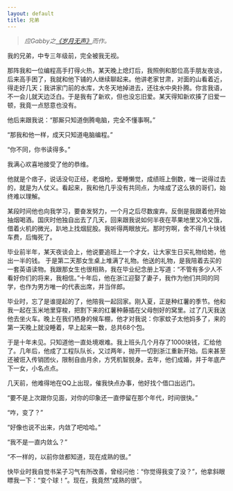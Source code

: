 ```yaml
---
layout: default
title: 兄弟
---
```

> *应Gabby之[《岁月无声》](http://blog.sina.com.cn/s/blog_63c6cc7c0100p6nv.html)而作。*

我的兄弟，中专三年级前，完全被我无视。

那阵我和一位编程高手打得火热，某天晚上熄灯后，我照例和那位高手朋友夜谈，后来高手困了，我就和他下铺的人继续聊起来。他讲老家甘肃，对面的山看着近，得走好几天；我讲家门前的水库，大冬天地掉进去，还往水中央扑腾。你言我语，不一会儿就天边泛白。于是我有了新欢，但也没忘旧爱。某天得知新欢揍了旧爱一顿，我竟一点怒意也没有。

他后来跟我说：“那厮只知道倒腾电脑，完全不懂事啊。”

“那我和他一样，成天只知道电脑编程。”

“你不同，你书读得多。”

我满心欢喜地接受了他的恭维。

他就是个痞子，说话没句正经，老烟枪，爱睡懒觉，成绩班上倒数，唯一说得过去的，就是为人仗义。看起来，我和他几乎没有共同点，为啥成了这么铁的哥们，始终难以理解。

某段时间他也向我学习，要奋发努力，一个月之后尽数废弃。反倒是我跟着他开始抽烟喝酒。国庆时他独自出去了几天，回来跟我说如何半夜在苹果地里又冷又饿，借着火机的微光，趴地上找烟屁股。我听得两眼放光。那时穷啊，舍不得几十块钱车费，后悔死了。

毕业前半年，某天夜谈会上，他说要追班上一个才女，让大家生日买礼物给她，他出一半的钱。 于是第二天那女生桌上堆满了礼物。他送的礼物，是我陪着去买的一套英语读物。我跟那女生也很相熟，我在毕业纪念册上写道：“不管有多少人不看好你们的将来，我相信。”十年后，他在浙江迎娶了妻子，我作为他们共同的同学，也作为男方唯一的代表出席，并当伴郎。

毕业时，忘了是谁提起的了，他陪我一起回家。刚入夏，正是种红薯的季节。他和我一起在玉米地里穿梭，把割下来的红薯种藤插在父母刨好的窝里。过了几天我送他去坐火车。晚上在我们栖身的候车棚，他才对我说：你家蚊子太他妈多了，来的第一天晚上就没睡着，早上起来一数，总共68个包。

于是十年未见。只知道他一直处境艰难。我上班头几个月存了1000块钱，汇给他了。几年后，他成了工程队队长，又过两年，抛开一切到浙江重新开始。后来甚至还被诳入传销团伙，限制自由月余，方凭机智脱身。去年，他们成婚，并于年底产下一女，小名点点。

几天前，他难得地在QQ上出现，催我快点办事，他好找个借口出远门。

“要不是上次跟你见面，对你的印象还一直停留在那个年代，时间很快。”

“咋，变了？”

“好像也说不出来，内敛了吧哈哈。”

“我不是一直内敛么？”

“不一样的，以前你敛都知道，现在成熟的很。”

快毕业时我自觉书呆子习气有所改善，曾经问他：“你觉得我变了没？”，他拿斜眼瞟我一下：“变个球！”。现在，我竟然“成熟的很”。
